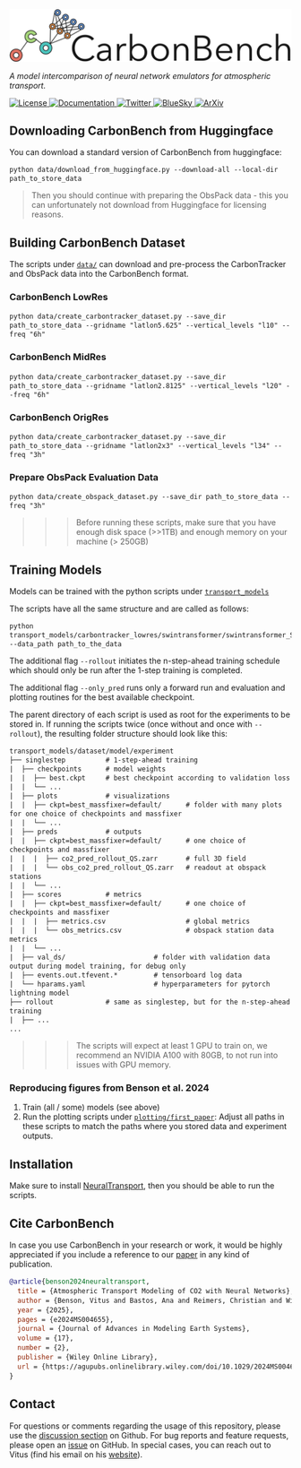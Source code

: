 ![#](https://raw.githubusercontent.com/vitusbenson/carbonbench/main/carbonbench_logo.png)


*A model intercomparison of neural network emulators for atmospheric transport.*


<a href="https://opensource.org/licenses/MIT" target="_blank">
    <img src="https://img.shields.io/badge/License-MIT-blue.svg" alt="License">
</a>
<a href="https://ai4carbon.github.io/datasets/carbonbench/" target="_blank">
    <img src="https://img.shields.io/badge/Documentation-018EF5?logo=readme&logoColor=fff" alt="Documentation">
</a>
<a href="https://twitter.com/vitusbenson" target="_blank">
    <img src="https://img.shields.io/twitter/follow/vitusbenson?style=social" alt="Twitter">
</a>
<a href="https://bsky.app/profile/vitusbenson.bsky.social" target="_blank">
    <img src="https://img.shields.io/badge/Follow%20vitusbenson.bsky.social-0285FF?logo=bluesky&logoColor=fff" alt="BlueSky">
</a>
<a href="https://arxiv.org/abs/2408.11032" target="_blank">
    <img src="https://img.shields.io/badge/arXiv-2408.11032-b31b1b.svg" alt="ArXiv">
</a>

## Downloading CarbonBench from Huggingface

You can download a standard version of CarbonBench from huggingface:

```
python data/download_from_huggingface.py --download-all --local-dir path_to_store_data
```

> Then you should continue with preparing the ObsPack data - this you can unfortunately not download from Huggingface for licensing reasons.

## Building CarbonBench Dataset

The scripts under [`data/`](data/) can download and pre-process the CarbonTracker and ObsPack data into the CarbonBench format.

### CarbonBench LowRes
```
python data/create_carbontracker_dataset.py --save_dir path_to_store_data --gridname "latlon5.625" --vertical_levels "l10" --freq "6h"
```
### CarbonBench MidRes
```
python data/create_carbontracker_dataset.py --save_dir path_to_store_data --gridname "latlon2.8125" --vertical_levels "l20" --freq "6h"
```
### CarbonBench OrigRes
```
python data/create_carbontracker_dataset.py --save_dir path_to_store_data --gridname "latlon2x3" --vertical_levels "l34" --freq "3h"
```
### Prepare ObsPack Evaluation Data
```
python data/create_obspack_dataset.py --save_dir path_to_store_data --freq "3h"
```

>>> Before running these scripts, make sure that you have enough disk space (>>1TB) and enough memory on your machine (> 250GB)

## Training Models

Models can be trained with the python scripts under [`transport_models`](transport_models/)

The scripts have all the same structure and are called as follows:

```
python transport_models/carbontracker_lowres/swintransformer/swintransformer_S_p1w4_tsaf_specloss_long/train.py --data_path path_to_the_data
```

The additional flag `--rollout` initiates the n-step-ahead training schedule which should only be run after the 1-step training is completed.

The additional flag `--only_pred` runs only a forward run and evaluation and plotting routines for the best available checkpoint. 

The parent directory of each script is used as root for the experiments to be stored in. If running the scripts twice (once without and once with `--rollout`), the resulting folder structure should look like this:
```
transport_models/dataset/model/experiment
├── singlestep   		# 1-step-ahead training
|  ├── checkpoints      # model weights
|  |  ├── best.ckpt 	# best checkpoint according to validation loss
|  |  └── ...
|  ├── plots            # visualizations
|  |  ├── ckpt=best_massfixer=default/      # folder with many plots for one choice of checkpoints and massfixer
|  |  └── ...
|  ├── preds            # outputs
|  |  ├── ckpt=best_massfixer=default/      # one choice of checkpoints and massfixer
|  |  |  ├── co2_pred_rollout_QS.zarr       # full 3D field
|  |  |  └── obs_co2_pred_rollout_QS.zarr   # readout at obspack stations
|  |  └── ...
|  ├── scores           # metrics
|  |  ├── ckpt=best_massfixer=default/      # one choice of checkpoints and massfixer
|  |  |  ├── metrics.csv                    # global metrics
|  |  |  └── obs_metrics.csv                # obspack station data metrics
|  |  └── ...
|  ├── val_ds/                      # folder with validation data output during model training, for debug only
|  ├── events.out.tfevent.*         # tensorboard log data
|  └── hparams.yaml                 # hyperparameters for pytorch lightning model
├── rollout             # same as singlestep, but for the n-step-ahead training
|  ├── ...
...
```

>>> The scripts will expect at least 1 GPU to train on, we recommend an NVIDIA A100 with 80GB, to not run into issues with GPU memory.

### Reproducing figures from Benson et al. 2024
1. Train (all / some) models (see above)
2. Run the plotting scripts under [`plotting/first_paper`](plotting/first_paper): Adjust all paths in these scripts to match the paths where you stored data and experiment outputs.

## Installation

Make sure to install [NeuralTransport](https://github.com/vitusbenson/neural_transport), then you should be able to run the scripts.

## Cite CarbonBench

In case you use CarbonBench in your research or work, it would be highly appreciated if you include a reference to our [paper](https://arxiv.org/abs/2408.11032) in any kind of publication.

```bibtex
@article{benson2024neuraltransport,
  title = {Atmospheric Transport Modeling of CO2 with Neural Networks},
  author = {Benson, Vitus and Bastos, Ana and Reimers, Christian and Winkler, Alexander J. and Yang, Fanny and Reichstein, Markus},
  year = {2025},
  pages = {e2024MS004655},
  journal = {Journal of Advances in Modeling Earth Systems},
  volume = {17},
  number = {2},
  publisher = {Wiley Online Library},
  url = {https://agupubs.onlinelibrary.wiley.com/doi/10.1029/2024MS004655},
}
```

## Contact

For questions or comments regarding the usage of this repository, please use the [discussion section](https://github.com/vitusbenson/carbonbench/discussions) on Github. For bug reports and feature requests, please open an [issue](https://github.com/vitusbenson/carbonbench/issues) on GitHub.
In special cases, you can reach out to Vitus (find his email on his [website](https://vitusbenson.github.io/)).
